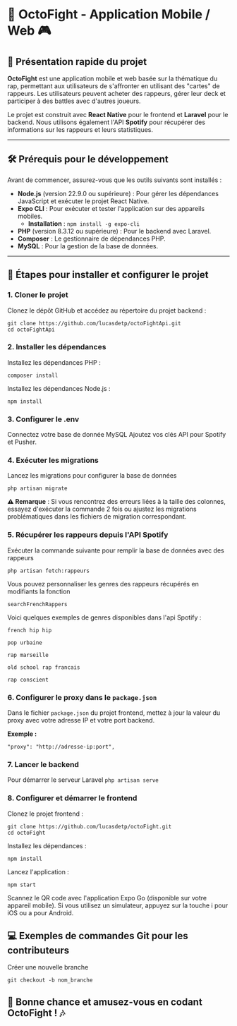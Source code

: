 # 📱 OctoFight - Application Mobile / Web 🎮

## 📖 Présentation rapide du projet

**OctoFight** est une application mobile et web basée sur la thématique du rap, permettant aux utilisateurs de s'affronter en utilisant des "cartes" de rappeurs. Les utilisateurs peuvent acheter des rappeurs, gérer leur deck et participer à des battles avec d'autres joueurs. 

Le projet est construit avec **React Native** pour le frontend et **Laravel** pour le backend. Nous utilisons également l'API **Spotify** pour récupérer des informations sur les rappeurs et leurs statistiques.

---

## 🛠️ Prérequis pour le développement

Avant de commencer, assurez-vous que les outils suivants sont installés :

- **Node.js** (version 22.9.0 ou supérieure) : Pour gérer les dépendances JavaScript et exécuter le projet React Native.
- **Expo CLI** : Pour exécuter et tester l'application sur des appareils mobiles.
  - **Installation** : `npm install -g expo-cli`
- **PHP** (version 8.3.12 ou supérieure) : Pour le backend avec Laravel.
- **Composer** : Le gestionnaire de dépendances PHP.
- **MySQL** : Pour la gestion de la base de données.

---

## 🚀 Étapes pour installer et configurer le projet

### 1. **Cloner le projet**

Clonez le dépôt GitHub et accédez au répertoire du projet backend :

```
git clone https://github.com/lucasdetp/octoFightApi.git
cd octoFightApi
```

### 2. Installer les dépendances
Installez les dépendances PHP :

```
composer install
```

Installez les dépendances Node.js :
```
npm install
```

### 3. Configurer le .env
Connectez votre base de donnée MySQL
Ajoutez vos clés API pour Spotify et Pusher.


### 4. Exécuter les migrations
Lancez les migrations pour configurer la base de données 
```
php artisan migrate
```

**⚠️ Remarque** : Si vous rencontrez des erreurs liées à la taille des colonnes, essayez d'exécuter la commande 2 fois ou ajustez les migrations problématiques dans les fichiers de migration correspondant.

### 5. Récupérer les rappeurs depuis l'API Spotify
Exécuter la commande suivante pour remplir la base de données avec des rappeurs

```
php artisan fetch:rappeurs
```
Vous pouvez personnaliser les genres des rappeurs récupérés en modifiants la fonction 
```
searchFrenchRappers
```
Voici quelques exemples de genres disponibles dans l'api Spotify : 

```
french hip hip
```
```
pop urbaine
```
```
rap marseille
```
```
old school rap francais
```
```
rap conscient
```

### 6. Configurer le proxy dans le ```package.json```

Dans le fichier ```package.json``` du projet frontend, mettez à jour la valeur du proxy avec votre adresse IP et votre port backend. 

**Exemple :**

```"proxy": "http://adresse-ip:port",```

### 7. Lancer le backend
Pour démarrer le serveur Laravel 
```php artisan serve```

### 8. Configurer et démarrer le frontend
Clonez le projet frontend :
```
git clone https://github.com/lucasdetp/octoFight.git
cd octoFight

```
Installez les dépendances :

``` npm install ```

Lancez l'application :

``` npm start ```

Scannez le QR code avec l'application Expo Go (disponible sur votre appareil mobile). Si vous utilisez un simulateur, appuyez sur la touche i pour iOS ou a pour Android.

## 💻 Exemples de commandes Git pour les contributeurs

Créer une nouvelle branche 
```
git checkout -b nom_branche 
```

## 🎉 Bonne chance et amusez-vous en codant OctoFight ! 🎶